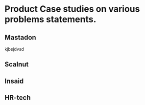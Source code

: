 # Product Case studies on various problems statements.
## Mastadon
kjbsjdvsd
## Scalnut

## Insaid

## HR-tech
